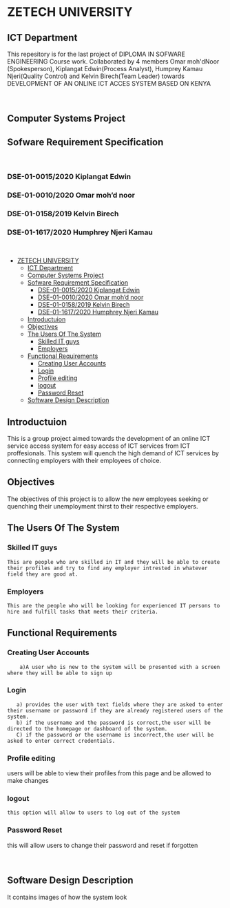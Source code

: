 
# ZETECH UNIVERSITY

## ICT Department

This repesitory is for the last project of DIPLOMA IN  SOFWARE ENGINEERING Course work. Collaborated by 4 members Omar moh'dNoor (Spokesperson), Kiplangat Edwin(Process Analyst), Humprey Kamau Njeri(Quality Control) and Kelvin Birech(Team Leader) towards DEVELOPMENT OF AN ONLINE ICT ACCES SYSTEM BASED ON KENYA

&nbsp;

## Computer Systems Project

## Sofware Requirement Specification

&nbsp;  

### DSE-01-0015/2020 Kiplangat Edwin

### DSE-01-0010/2020 Omar moh’d noor

### DSE-01-0158/2019 Kelvin Birech

### DSE-01-1617/2020 Humphrey Njeri Kamau

&nbsp;  

- [ZETECH UNIVERSITY](#zetech-university)
  - [ICT Department](#ict-department)
  - [Computer Systems Project](#computer-systems-project)
  - [Sofware Requirement Specification](#sofware-requirement-specification)
    - [DSE-01-0015/2020 Kiplangat Edwin](#dse-01-00152020-kiplangat-edwin)
    - [DSE-01-0010/2020 Omar moh’d noor](#dse-01-00102020-omar-mohd-noor)
    - [DSE-01-0158/2019 Kelvin Birech](#dse-01-01582019-kelvin-birech)
    - [DSE-01-1617/2020 Humphrey Njeri Kamau](#dse-01-16172020-humphrey-njeri-kamau)
  - [Introductuion](#introductuion)
  - [Objectives](#objectives)
  - [The Users Of The System](#the-users-of-the-system)
    - [Skilled IT guys](#skilled-it-guys)
    - [Employers](#employers)
  - [Functional Requirements](#functional-requirements)
    - [Creating User Accounts](#creating-user-accounts)
    - [Login](#login)
    - [Profile editing](#profile-editing)
    - [logout](#logout)
    - [Password Reset](#password-reset)
  - [Software Design Description](#software-design-description)

## Introductuion

This is a group project aimed towards the development of an online ICT service access system for easy access of ICT services from ICT proffesionals.
This system will quench the high demand of ICT services by connecting employers with their employees of choice.

## Objectives

The objectives of this project is to allow the new employees seeking or quenching their unemployment thirst to their respective employers.

## The Users Of The System

### Skilled IT guys

    This are people who are skilled in IT and they will be able to create their profiles and try to find any employer intrested in whatever field they are good at.

### Employers

    This are the people who will be looking for experienced IT persons to hire and fulfill tasks that meets their criteria.

## Functional Requirements

### Creating User Accounts

        a)A user who is new to the system will be presented with a screen where they will be able to sign up

### Login

       a) provides the user with text fields where they are asked to enter their username or password if they are already registered users of the system.
       b) if the username and the password is correct,the user will be directed to the homepage or dashboard of the system.
       C) if the password or the username is incorrect,the user will be asked to enter correct credentials.

### Profile editing

users will be able to view their profiles from this page and be allowed to make changes

### logout

    this option will allow to users to log out of the system

### Password Reset

this will allow users to change their password and reset if forgotten

&nbsp;

## Software Design Description

It contains images of how the system look

